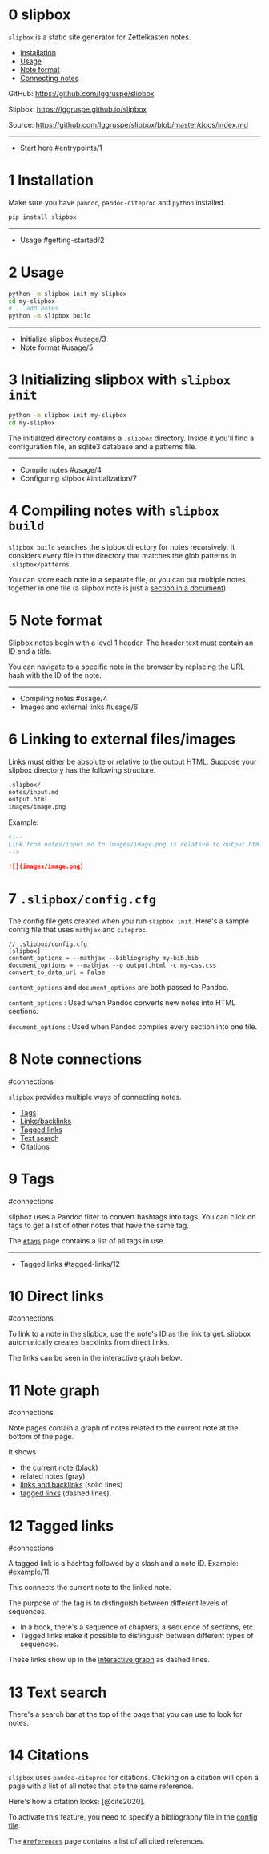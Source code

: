 0 slipbox
=========

`slipbox` is a static site generator for Zettelkasten notes.

- [Installation](#1)
- [Usage](#2)
- [Note format](#5)
- [Connecting notes](#8)

GitHub: <https://github.com/lggruspe/slipbox>

Slipbox: <https://lggruspe.github.io/slipbox>

Source: <https://github.com/lggruspe/slipbox/blob/master/docs/index.md>

---

- Start here #entrypoints/1

1 Installation
==============

Make sure you have `pandoc`, `pandoc-citeproc` and `python` installed.

```bash
pip install slipbox
```

---

- Usage #getting-started/2

2 Usage
=======

```bash
python -m slipbox init my-slipbox
cd my-slipbox
# ...add notes
python -m slipbox build
```

---

- Initialize slipbox #usage/3
- Note format #usage/5

3 Initializing slipbox with `slipbox init`
==========================================

```bash
python -m slipbox init my-slipbox
cd my-slipbox
```

The initialized directory contains a `.slipbox` directory.
Inside it you'll find a configuration file, an sqlite3 database and a
patterns file.

---

- Compile notes #usage/4
- Configuring slipbox #initialization/7

4 Compiling notes with `slipbox build`
======================================

`slipbox build` searches the slipbox directory for notes recursively.
It considers every file in the directory that matches the glob patterns
in `.slipbox/patterns`.

You can store each note in a separate file,
or you can put multiple notes together in one file
(a slipbox note is just a [section in a document](#5)).

5 Note format
=============

Slipbox notes begin with a level 1 header.
The header text must contain an ID and a title.

You can navigate to a specific note in the browser by replacing the URL
hash with the ID of the note.

---

- Compiling notes #usage/4
- Images and external links #usage/6

6 Linking to external files/images
==================================

Links must either be absolute or relative to the output HTML.
Suppose your slipbox directory has the following structure.

```bash
.slipbox/
notes/input.md
output.html
images/image.png
```

Example:

```markdown
<!--
Link from notes/input.md to images/image.png is relative to output.html
-->

![](images/image.png)
```

7 `.slipbox/config.cfg`
=======================

The config file gets created when you run `slipbox init`.
Here's a sample config file that uses `mathjax` and `citeproc`.

```
// .slipbox/config.cfg
[slipbox]
content_options = --mathjax --bibliography my-bib.bib
document_options = --mathjax --o output.html -c my-css.css
convert_to_data_url = False
```

`content_options` and `document_options` are both passed to Pandoc.

`content_options`
: Used when Pandoc converts new notes into HTML sections.

`document_options`
: Used when Pandoc compiles every section into one file.

8 Note connections
==================
#connections

`slipbox` provides multiple ways of connecting notes.

- [Tags](#9)
- [Links/backlinks](#10)
- [Tagged links](#12)
- [Text search](#13)
- [Citations](#14)

9 Tags
======
#connections

slipbox uses a Pandoc filter to convert hashtags into tags.
You can click on tags to get a list of other notes that have the same
tag.

The [`#tags`](#tags) page contains a list of all tags in use.

---

- Tagged links #tagged-links/12

10 Direct links
===============
#connections

To link to a note in the slipbox, use the note's ID as the link target.
slipbox automatically creates backlinks from direct links.

The links can be seen in the interactive graph below. [](#11)

11 Note graph
=============
#connections

Note pages contain a graph of notes related to the current note at the
bottom of the page.

It shows

- the current note (black)
- related notes (gray)
- [links and backlinks](#10) (solid lines)
- [tagged links](#12) (dashed lines).

12 Tagged links
===============
#connections

A tagged link is a hashtag followed by a slash and a note ID.
Example: #example/11.

This connects the current note to the linked note.

The purpose of the tag is to distinguish between different levels of
sequences.

-   In a book, there's a sequence of chapters, a sequence of sections,
    etc.
-   Tagged links make it possible to distinguish between different types
    of sequences.

These links show up in the [interactive graph](#11) as dashed lines.

13 Text search
==============

There's a search bar at the top of the page that you can use to look
for notes.

14 Citations
============

`slipbox` uses `pandoc-citeproc` for citations.
Clicking on a citation will open a page with a list of all notes that
cite the same reference.

Here's how a citation looks: [@cite2020].

To activate this feature, you need to specify a bibliography file in the
[config file](#7).

The [`#references`](#references) page contains a list of all cited references.
